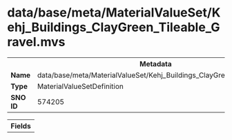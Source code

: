 <h1>data/base/meta/MaterialValueSet/Kehj_Buildings_ClayGreen_Tileable_Gravel.mvs</h1><table><tr><th colspan="100%">Metadata</th></tr><tr><td><b>Name</b></td><td>data/base/meta/MaterialValueSet/Kehj_Buildings_ClayGreen_Tileable_Gravel.mvs</td></tr><tr><td><b>Type</b></td><td>MaterialValueSetDefinition</td></tr><tr><td><b>SNO ID</b></td><td>574205</td></tr></table>

<table><tr><th colspan="100%">Fields</th></tr></table>

